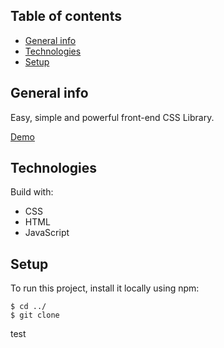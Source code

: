 ## Table of contents

- [General info](#general-info)
- [Technologies](#technologies)
- [Setup](#setup)

## General info

Easy, simple and powerful front-end CSS Library.

[Demo](https://qaiswardag.github.io/css-framework/)



## Technologies

Build with:

- CSS
- HTML
- JavaScript

## Setup

To run this project, install it locally using npm:

```
$ cd ../
$ git clone
```

test
